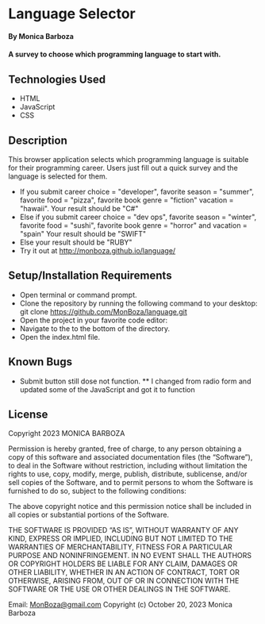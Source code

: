 # Language Selector

#### By Monica Barboza

#### A survey to choose which programming language to start with.

## Technologies Used

* HTML
* JavaScript
* CSS

## Description

 This browser application selects which programming language is suitable for their programming career. Users just fill out a quick survey and the language is selected for them.
 * If you submit career choice = "developer", favorite season = "summer", favorite food = "pizza", favorite book genre = "fiction" vacation = "hawaii".
  Your result should be "C#"
 * Else if you submit career choice = "dev ops", favorite season = "winter", favorite food = "sushi", favorite book genre = "horror" and vacation = "spain"
 Your result should be "SWIFT"
 * Else your result should be "RUBY" 
 * Try it out at http://monboza.github.io/language/

## Setup/Installation Requirements

* Open terminal or command prompt.
* Clone the repository by running the following command to your desktop: 
  git clone https://github.com/MonBoza/language.git
* Open the project in your favorite code editor: 
* Navigate to the to the bottom of the directory.
* Open the index.html file.

## Known Bugs

* Submit button still dose not function. 
  ** I changed from radio form and updated some of the JavaScript and got it to function

## License

Copyright 2023 MONICA BARBOZA

Permission is hereby granted, free of charge, to any person obtaining a copy of this software and associated documentation files (the “Software”), to deal in the Software without restriction, including without limitation the rights to use, copy, modify, merge, publish, distribute, sublicense, and/or sell copies of the Software, and to permit persons to whom the Software is furnished to do so, subject to the following conditions:

The above copyright notice and this permission notice shall be included in all copies or substantial portions of the Software.

THE SOFTWARE IS PROVIDED “AS IS”, WITHOUT WARRANTY OF ANY KIND, EXPRESS OR IMPLIED, INCLUDING BUT NOT LIMITED TO THE WARRANTIES OF MERCHANTABILITY, FITNESS FOR A PARTICULAR PURPOSE AND NONINFRINGEMENT. IN NO EVENT SHALL THE AUTHORS OR COPYRIGHT HOLDERS BE LIABLE FOR ANY CLAIM, DAMAGES OR OTHER LIABILITY, WHETHER IN AN ACTION OF CONTRACT, TORT OR OTHERWISE, ARISING FROM, OUT OF OR IN CONNECTION WITH THE SOFTWARE OR THE USE OR OTHER DEALINGS IN THE SOFTWARE.


Email: MonBoza@gmail.com
Copyright (c) October 20, 2023  Monica Barboza